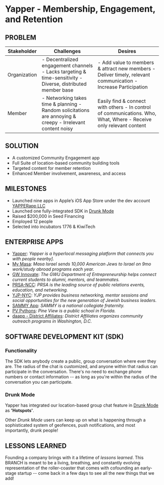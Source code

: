 # Yapper - Membership, Engagement, and Retention
## PROBLEM
Stakeholder | Challenges | Desires
--- | --- | ---
Organization | - Decentralized engagement channels - Lacks targeting & time-sensitivity - Diverse, distributed member base | - Add value to members & attract new members - Deliver timely, relevant communication - Increase Participation
Member | - Networking takes time & planning - Random solicitations are annoying & creepy - Irrelevant content noisy | Easily find & connect with others - In control of communications. Who, What, Where - Receive only relevant content

## SOLUTION
- A customized Community Engagement app
- Full Suite of location-based community building tools
- Targeted content for member retention
- Enhanced Member involvement, awareness, and access

## MILESTONES
- Launched nine apps in Apple’s iOS App Store under the dev account [YAPPERapp LLC](https://itunes.apple.com/us/developer/yapperapp-llc/id819629348)
- Launched one fully-integrated SDK in [Drunk Mode](https://itunes.apple.com/us/app/drunk-mode-party-app-friend/id628228162?mt=8)
- Raised $200,000 in Seed Financing
- Employed 12 people
- Selected into incubators 1776 & KiwiTech

## ENTERPRISE APPS
- [Yapper](https://itunes.apple.com/us/app/yapper/id793885405?mt=8): _Yapper is a hyperlocal messaging platform that connects you with people nearby]._
- [My Masa](https://itunes.apple.com/us/app/mymasa/id998058125?mt=8): _Masa Israel sends 10,000 American Jews to Israel on 9mo work/study abroad programs each year._
- [GW Innovate](https://itunes.apple.com/us/app/gw-innovate/id1040386720?mt=8): _The GWU Department of Entrepreneurship helps connect current students to alumni, mentors, and teammates._
- [PRSA-NCC](https://itunes.apple.com/us/app/prsa-ncc/id1051102028?mt=8): _PRSA is the leading source of public relations events, education, and networking._
- [YJP-NYC](https://itunes.apple.com/us/app/yjp-nyc/id1047502024?mt=8): _YJP provides business networking, mentor sessions and social opportunities for the new generation of Jewish business leaders._
- [SAMMY App](https://itunes.apple.com/us/app/sammy-app/id1027724052?mt=8): _SAMMY is a national collegiate fraternity._
- [PV Pythons](https://itunes.apple.com/us/app/pv-pythons/id1059998691?mt=8): _Pine View is a public school in Florida._
- [daapp - District Affiliates](https://itunes.apple.com/us/app/daapp-district-affiliates/id1021554248?mt=8): _District Affiliates organizes community outreach programs in Washington, D.C._

## SOFTWARE DEVELOPMENT KIT (SDK)
### Functionality 
The SDK lets anybody create a public, group conversation where ever they are. The radius of the chat is customized, and anyone within that radius can participate in the conversation. There's no need to exchange phone numbers or contact information -- as long as you're within the radius of the conversation you can participate. 

### Drunk Mode
Yapper has integrated our location-based group chat feature in [Drunk Mode](https://itunes.apple.com/us/app/drunk-mode-party-app-friend/id628228162?mt=8) as **'Hotspots'**.

Other _Drunk Mode_ users can keep up on what is happening through a sophisticated system of geofences, push notifications, and most importantly, drunk people! 

## LESSONS LEARNED
Founding a company brings with it a lifetime of _lessons learned_. This BRANCH is meant to be a living, breathing, and constantly evolving representation of the roller-coaster that comes with cofounding an early-stage startup -- come back in a few days to see all the new things that we add!